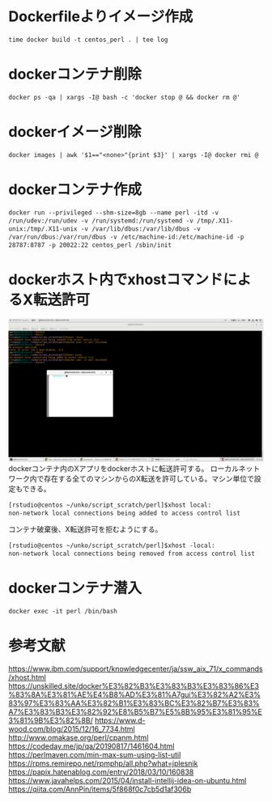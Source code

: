 # Dockerfileよりイメージ作成
```
time docker build -t centos_perl . | tee log
```

# dockerコンテナ削除
```
docker ps -qa | xargs -I@ bash -c 'docker stop @ && docker rm @'
```

# dockerイメージ削除
```
docker images | awk '$1=="<none>"{print $3}' | xargs -I@ docker rmi @
```

# dockerコンテナ作成
```
docker run --privileged --shm-size=8gb --name perl -itd -v /run/udev:/run/udev -v /run/systemd:/run/systemd -v /tmp/.X11-unix:/tmp/.X11-unix -v /var/lib/dbus:/var/lib/dbus -v /var/run/dbus:/var/run/dbus -v /etc/machine-id:/etc/machine-id -p 28787:8787 -p 20022:22 centos_perl /sbin/init
```

# dockerホスト内でxhostコマンドによるX転送許可

![](./1.png)
dockerコンテナ内のXアプリをdockerホストに転送許可する。
ローカルネットワーク内で存在する全てのマシンからのX転送を許可している。マシン単位で設定もできる。
```
[rstudio@centos ~/unko/script_scratch/perl]$xhost local:
non-network local connections being added to access control list
```
コンテナ破棄後、X転送許可を拒むようにする。
```
[rstudio@centos ~/unko/script_scratch/perl]$xhost -local:
non-network local connections being removed from access control list
```

# dockerコンテナ潜入
```
docker exec -it perl /bin/bash
```

# 参考文献
https://www.ibm.com/support/knowledgecenter/ja/ssw_aix_71/x_commands/xhost.html
https://unskilled.site/docker%E3%82%B3%E3%83%B3%E3%83%86%E3%83%8A%E3%81%AE%E4%B8%AD%E3%81%A7gui%E3%82%A2%E3%83%97%E3%83%AA%E3%82%B1%E3%83%BC%E3%82%B7%E3%83%A7%E3%83%B3%E3%82%92%E8%B5%B7%E5%8B%95%E3%81%95%E3%81%9B%E3%82%8B/
https://www.d-wood.com/blog/2015/12/16_7734.html
http://www.omakase.org/perl/cpanm.html
https://codeday.me/jp/qa/20190817/1461604.html
https://perlmaven.com/min-max-sum-using-list-util
https://rpms.remirepo.net/rpmphp/all.php?what=jplesnik
https://papix.hatenablog.com/entry/2018/03/10/160838
https://www.javahelps.com/2015/04/install-intellij-idea-on-ubuntu.html
https://qiita.com/AnnPin/items/5f868f0c7cb5d1af306b
